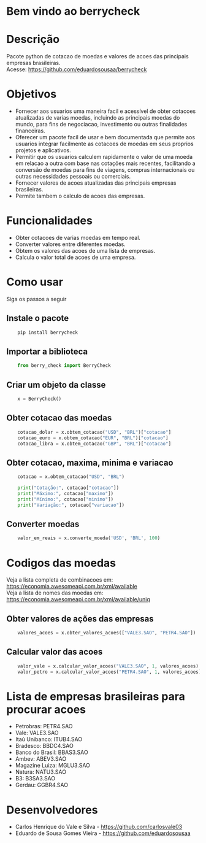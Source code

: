 # Bem vindo ao berrycheck

# Descrição
Pacote python de cotacao de moedas e valores de acoes das principais empresas brasileiras. <br>
Acesse: https://github.com/eduardosousaa/berrycheck

# Objetivos
* Fornecer aos usuarios uma maneira facil e acessível de obter cotacoes atualizadas de varias moedas, incluindo as principais moedas do mundo, para fins de negociacao, investimento ou outras finalidades financeiras. <br>
* Oferecer um pacote facil de usar e bem documentada que permite aos usuarios integrar facilmente as cotacoes de moedas em seus proprios projetos e aplicativos. <br>
* Permitir que os usuarios calculem rapidamente o valor de uma moeda em relacao a outra com base nas cotações mais recentes, facilitando a conversão de moedas para fins de viagens, compras internacionais ou outras necessidades pessoais ou comerciais. <br>
* Fornecer valores de acoes atualizadas das principais empresas brasileiras. <br>
* Permite tambem o calculo de acoes das empresas. <br>

# Funcionalidades
* Obter cotacoes de varias moedas em tempo real. <br>
* Converter valores entre diferentes moedas. <br>
* Obtem os valores das acoes de uma lista de empresas. <br>
* Calcula o valor total de acoes de uma empresa. <br>

# Como usar
Siga os passos a seguir

## Instale o pacote <br>
```python
    pip install berrycheck
```

## Importar a biblioteca <br>
```python
    from berry_check import BerryCheck
```

## Criar um objeto da classe <br>
```python
    x = BerryCheck()  
```

## Obter cotacao das moedas <br>
```python
    cotacao_dolar = x.obtem_cotacao("USD", "BRL")["cotacao"]
    cotacao_euro = x.obtem_cotacao("EUR", "BRL")["cotacao"]
    cotacao_libra = x.obtem_cotacao("GBP", "BRL")["cotacao"] 
```

## Obter cotacao, maxima, minima e variacao <br>
```python
    cotacao = x.obtem_cotacao("USD", "BRL")

    print("Cotação:", cotacao["cotacao"])
    print("Máximo:", cotacao["maximo"])
    print("Mínimo:", cotacao["minimo"])
    print("Variação:", cotacao["variacao"])
```

## Converter moedas <br>
```python
    valor_em_reais = x.converte_moeda('USD', 'BRL', 100)
```

# Codigos das moedas <br>
Veja a lista completa de combinacoes em: https://economia.awesomeapi.com.br/xml/available <br>
Veja a lista de nomes das moedas em: https://economia.awesomeapi.com.br/xml/available/uniq <br>

## Obter valores de ações das empresas <br>
```python
    valores_acoes = x.obter_valores_acoes(["VALE3.SAO", "PETR4.SAO"])
```

## Calcular valor das acoes <br>
```python
    valor_vale = x.calcular_valor_acoes("VALE3.SAO", 1, valores_acoes)
    valor_petro = x.calcular_valor_acoes("PETR4.SAO", 1, valores_acoes)
```

# Lista de empresas brasileiras para procurar acoes 
* Petrobras: PETR4.SAO <br>
* Vale: VALE3.SAO <br>
* Itaú Unibanco: ITUB4.SAO <br>
* Bradesco: BBDC4.SAO <br>
* Banco do Brasil: BBAS3.SAO <br>
* Ambev: ABEV3.SAO <br>
* Magazine Luiza: MGLU3.SAO <br>
* Natura: NATU3.SAO <br>
* B3: B3SA3.SAO <br>
* Gerdau: GGBR4.SAO <br>

# Desenvolvedores 
* Carlos Henrique do Vale e Silva - https://github.com/carlosvale03 <br>
* Eduardo de Sousa Gomes Vieira - https://github.com/eduardosousaa <br>



